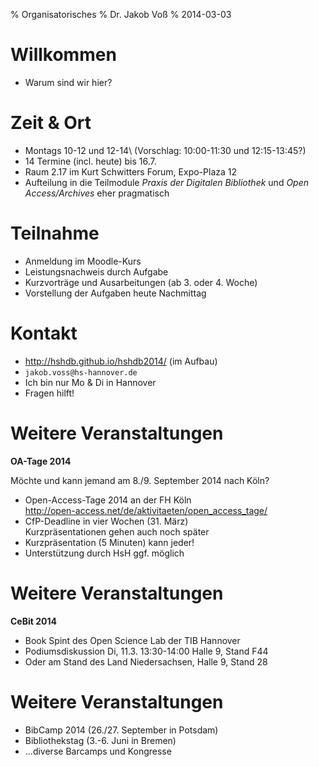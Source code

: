 % Organisatorisches
% Dr. Jakob Voß
% 2014-03-03

# Willkommen

* Warum sind wir hier?

# Zeit & Ort

* Montags 10-12 und 12-14\ (Vorschlag: 10:00-11:30 und 12:15-13:45?)
* 14 Termine (incl. heute) bis 16.7. 
* Raum 2.17 im Kurt Schwitters Forum, Expo-Plaza 12
* Aufteilung in die Teilmodule *Praxis der Digitalen Bibliothek* 
  und *Open Access/Archives* eher pragmatisch

# Teilnahme

* Anmeldung im Moodle-Kurs
* Leistungsnachweis durch Aufgabe
* Kurzvorträge und Ausarbeitungen (ab 3. oder 4. Woche)
* Vorstellung der Aufgaben heute Nachmittag

# Kontakt

* <http://hshdb.github.io/hshdb2014/> (im Aufbau)
* `jakob.voss@hs-hannover.de`
* Ich bin nur Mo & Di in Hannover
* Fragen hilft!

# Weitere Veranstaltungen

**OA-Tage 2014**

Möchte und kann jemand am 8./9. September 2014 nach Köln?

* Open-Access-Tage 2014 an der FH Köln\
  <http://open-access.net/de/aktivitaeten/open_access_tage/>
* CfP-Deadline in vier Wochen (31. März)\
  Kurzpräsentationen gehen auch noch später
* Kurzpräsentation (5 Minuten) kann jeder!
* Unterstützung durch HsH ggf. möglich

# Weitere Veranstaltungen

**CeBit 2014**

* Book Spint des Open Science Lab der TIB Hannover
* Podiumsdiskussion Di, 11.3. 13:30-14:00 Halle 9, Stand F44
* Oder am Stand des Land Niedersachsen, Halle 9, Stand 28

# Weitere Veranstaltungen

* BibCamp 2014 (26./27. September in Potsdam)
* Bibliothekstag (3.-6. Juni in Bremen)
* ...diverse Barcamps und Kongresse

